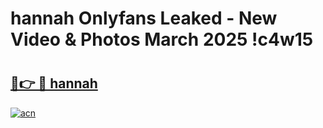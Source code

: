 # hannah Onlyfans Leaked - New Video & Photos March 2025 !c4w15

# <h2><a href="https://p64vqv.iuczelnia.edu.pl?title=hannah&ref=c4w15">🔗👉 🔴 hannah</a></h2>

[![acn](https://github.com/user-attachments/assets/0f9c940e-d8b0-45ae-aac7-cd30a18b3e1c)](https://p64vqv.iuczelnia.edu.pl?title=hannah&ref=c4w15)

